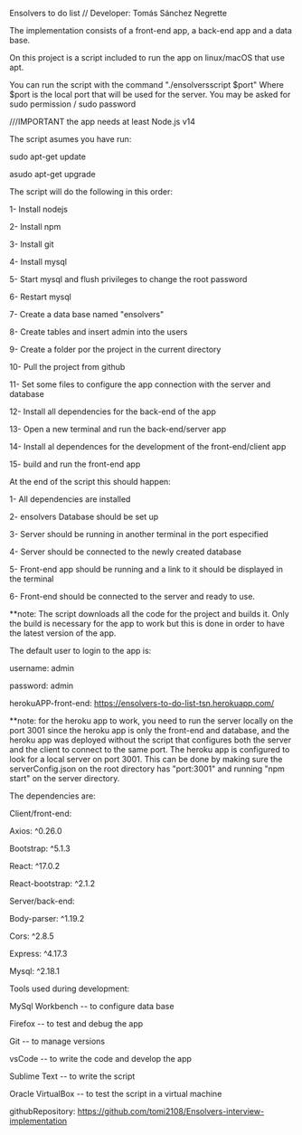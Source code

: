 Ensolvers to do list
//
Developer: Tomás Sánchez Negrette

The implementation consists of a front-end app, a back-end app and a data base.

On this project is a script included to run the app on linux/macOS that use apt.

You can run the script with the command "./ensolversscript $port"
Where $port is the local port that will be used for the server.
You may be asked for sudo permission / sudo password


///IMPORTANT the app needs at least Node.js v14



The script asumes you have run:

sudo apt-get update

asudo apt-get upgrade



The script will do the following in this order:

1- Install nodejs

2- Install npm

3- Install git

4- Install mysql

5- Start mysql and flush privileges to change the root password

6- Restart mysql

7- Create a data base named "ensolvers"

8- Create tables and insert admin into the users

9- Create a folder por the project in the current directory

10- Pull the project from github

11- Set some files to configure the app connection with the server and database

12- Install all dependencies for the back-end of the app

13- Open a new terminal and run the back-end/server app

14- Install al dependences for the development of the front-end/client app

15- build and run the front-end app



At the end of the script this should happen:

1- All dependencies are installed

2- ensolvers Database should be set up

3- Server should be running in another terminal in the port especified

4- Server should be connected to the newly created database

5- Front-end app should be running and a link to it should be displayed in the terminal

6- Front-end should be connected to the server and ready to use.



**note: The script downloads all the code for the project and builds it. Only the build is necessary
for the app to work but this is done in order to have the latest version of the app.




The default user to login to the app is:

username: admin

password: admin






herokuAPP-front-end: https://ensolvers-to-do-list-tsn.herokuapp.com/


**note: for the heroku app to work, you need to run the server locally on the port 3001 since the heroku app is only the front-end and database, and the heroku app was deployed without the script that configures both the server and the client to connect to the same port. The heroku app is configured to look for a local server on port 3001.
This can be done by making sure the serverConfig.json on the root directory has "port:3001" and running "npm start" on the server directory.


The dependencies are:


Client/front-end:


Axios: ^0.26.0

Bootstrap: ^5.1.3

React: ^17.0.2

React-bootstrap: ^2.1.2


Server/back-end:

Body-parser: ^1.19.2

Cors: ^2.8.5

Express: ^4.17.3

Mysql: ^2.18.1



Tools used during development:

MySql Workbench -- to configure data base

Firefox -- to test and debug the app

Git -- to manage versions

vsCode -- to write the code and develop the app

Sublime Text -- to write the script

Oracle VirtualBox -- to test the script in a virtual machine





githubRepository: https://github.com/tomi2108/Ensolvers-interview-implementation
